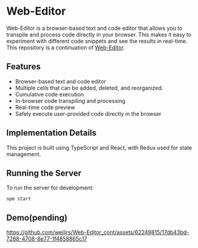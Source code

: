 # Web-Editor

Web-Editor is a browser-based text and code editor that allows you to transpile and process code directly in your browser. This makes it easy to experiment with different code snippets and see the results in real-time.
This repository is a continuation of [Web-Editor](https://github.com/weilirs/Web-Editor).

## Features

- Browser-based text and code editor
- Multiple cells that can be added, deleted, and reorganized.
- Cumulative code execution
- In-browser code transpiling and processing
- Real-time code preview
- Safely execute user-provided code directly in the browser

## Implementation Details

This project is built using TypeScript and React, with Redux used for state management.

## Running the Server

To run the server for development:

```
npm start
```

## Demo(pending)

https://github.com/weilirs/Web-Editor_cont/assets/62249815/17db43bd-7288-4708-8e77-1f4858865c17

